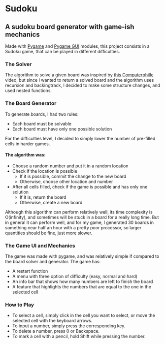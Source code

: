 # Sudoku

## A sudoku board generator with game-ish mechanics

Made with <a href="https://www.pygame.org/">Pygame</a> and <a href="https://github.com/MyreMylar/pygame_gui">Pygame GUI</a> modules, this project consists in a Sudoku game, that can be played in different difficulties.

### The Solver

The algorithm to solve a given board was inspired by <a href="https://www.youtube.com/watch?v=G_UYXzGuqvM">this Computerphille</a> video, but since I wanted to return a solved board and the algorithm uses recursion and backingtrack, I decided to make some structure changes, and used nested functions.

### The Board Generator

To generate boards, I had two rules:

-   Each board must be solvable
-   Each board must have only one possible solution

For the difficulties level, I decided to simply lower the number of pre-filled cells in harder games.

#### The algorithm was:

-   Choose a random number and put it in a random location
-   Check if the location is possible
    -   If it is possible, commit the change to the new board
    -   Otherwise, choose other location and number
-   After all cells filled, check if the game is possible and has only one solution
    -   If it is, return the board
    -   Otherwise, create a new board

Although this algorithm can perform relatively well, its time complexity is O(infinity), and sometimes will be stuck in a board for a really long time. But in general it can perform well, and for my game, I generated 30 boards in something near half an hour with a pretty poor processor, so larger quantities should be fine, just more slower.

### The Game UI and Mechanics

The game was made with pygame, and was relatively simple if compared to the board solver and generator. The game has:

-   A restart function
-   A menu with three option of difficulty (easy, normal and hard)
-   An info bar that shows how many numbers are left to finish the board
-   A feature that highlights the numbers that are equal to the one in the selected cell

### How to Play

-   To select a cell, simply click in the cell you want to select, or move the selected cell with the keyboard arrows.
-   To input a number, simply press the corresponding key.
-   To delete a number, press 0 or Backspace.
-   To mark a cell with a pencil, hold Shift while pressing the number.
